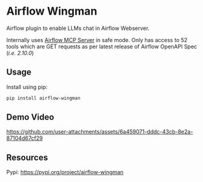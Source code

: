 # Airflow Wingman
Airflow plugin to enable LLMs chat in Airflow Webserver.

Internally uses [Airflow MCP Server](https://pypi.org/project/airflow-mcp-server) in safe mode. Only has access to 52 tools which are GET requests as per latest release of Airflow OpenAPI Spec (_i.e. 2.10.0_)


## Usage

Install using pip:

```bash
pip install airflow-wingman
```

## Demo Video

https://github.com/user-attachments/assets/6a459071-dddc-43cb-8e2a-87104d67cf29

## Resources

Pypi: https://pypi.org/project/airflow-wingman
